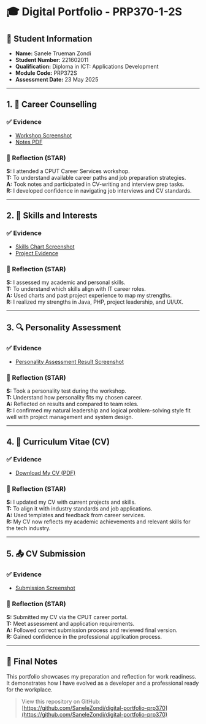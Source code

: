 # 🎓 Digital Portfolio - PRP370-1-2S

## 👤 Student Information
- **Name:** Sanele Trueman Zondi  
- **Student Number:** 221602011  
- **Qualification:** Diploma in ICT: Applications Development  
- **Module Code:** PRP372S  
- **Assessment Date:** 23 May 2025  

---

## 1. 📘 Career Counselling

### ✅ Evidence
- [Workshop Screenshot](career-counselling/workshop1.png)
- [Notes PDF](career-counselling/notes.pdf)

### 🧠 Reflection (STAR)
**S:** I attended a CPUT Career Services workshop.  
**T:** To understand available career paths and job preparation strategies.  
**A:** Took notes and participated in CV-writing and interview prep tasks.  
**R:** I developed confidence in navigating job interviews and CV standards.

---

## 2. 🧠 Skills and Interests

### ✅ Evidence
- [Skills Chart Screenshot](skills-interests/skills.png)
- [Project Evidence](https://github.com/SaneleZondi)

### 🧠 Reflection (STAR)
**S:** I assessed my academic and personal skills.  
**T:** To understand which skills align with IT career roles.  
**A:** Used charts and past project experience to map my strengths.  
**R:** I realized my strengths in Java, PHP, project leadership, and UI/UX.

---

## 3. 🔍 Personality Assessment

### ✅ Evidence
- [Personality Assessment Result Screenshot](personality-assessment/PASubmission.png)

### 🧠 Reflection (STAR)
**S:** Took a personality test during the workshop.  
**T:** Understand how personality fits my chosen career.  
**A:** Reflected on results and compared to team roles.  
**R:** I confirmed my natural leadership and logical problem-solving style fit well with project management and system design.

---

## 4. 📄 Curriculum Vitae (CV)

### ✅ Evidence
- [Download My CV (PDF)](cv/SaneleTruemanZondi_CV.pdf)

### 🧠 Reflection (STAR)
**S:** I updated my CV with current projects and skills.  
**T:** To align it with industry standards and job applications.  
**A:** Used templates and feedback from career services.  
**R:** My CV now reflects my academic achievements and relevant skills for the tech industry.

---

## 5. 📤 CV Submission

### ✅ Evidence
- [Submission Screenshot](cv-submission/cv-submitted.png)

### 🧠 Reflection (STAR)
**S:** Submitted my CV via the CPUT career portal.  
**T:** Meet assessment and application requirements.  
**A:** Followed correct submission process and reviewed final version.  
**R:** Gained confidence in the professional application process.

---

## 🔗 Final Notes
This portfolio showcases my preparation and reflection for work readiness. It demonstrates how I have evolved as a developer and a professional ready for the workplace.

> View this repository on GitHub: [https://github.com/SaneleZondi/digital-portfolio-prp370](https://github.com/SaneleZondi/digital-portfolio-prp370)
